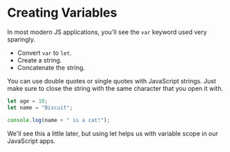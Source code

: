 # Creating Variables

In most modern JS applications, you'll see the `var` keyword used very sparingly.

- Convert `var` to `let`.
- Create a string.
- Concatenate the string.

<Info>
You can use double quotes or single quotes with JavaScript strings. Just make sure to close the string with the same character that you open it with.
</Info>

```javascript
let age = 10;
let name = "Biscuit";

console.log(name + " is a cat!");
```

<Question title="Why should we use let instead of var?">
We'll see this a little later, but using let helps us with variable scope in our JavaScript apps. 
</Question>
